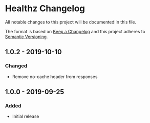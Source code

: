 # Healthz Changelog

All notable changes to this project will be documented in this file.

The format is based on [Keep a Changelog](http://keepachangelog.com/) and this project adheres to [Semantic Versioning](http://semver.org/).

## 1.0.2 - 2019-10-10
### Changed
- Remove no-cache header from responses

## 1.0.0 - 2019-09-25
### Added
- Initial release
